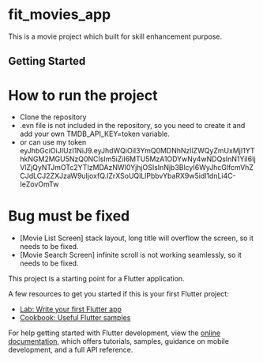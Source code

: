 # fit_movies_app

This is a movie project which built for skill enhancement purpose.

## Getting Started

# How to run the project
- Clone the repository
- .evn file is not included in the repository, so you need to create it and add your own TMDB_API_KEY=token variable.
- or can use my token eyJhbGciOiJIUzI1NiJ9.eyJhdWQiOiI3YmQ0MDNhNzllZWQyZmUxMjI1YThkNGM2MGU5NzQ0NCIsIm5iZiI6MTU5MzA1ODYwNy4wNDQsInN1YiI6IjVlZjQyNTJmOTc2YTIzMDAzNWI0YjhjOSIsInNjb3BlcyI6WyJhcGlfcmVhZCJdLCJ2ZXJzaW9uIjoxfQ.IZrXSoUQlLlPbbvYbaRX9w5idl1dnLi4C-IeZovOmTw

# Bug must be fixed
- [Movie List Screen] stack layout, long title will overflow the screen, so it needs to be fixed.
- [Movie Search Screen] infinite scroll is not working seamlessly, so it needs to be fixed.

This project is a starting point for a Flutter application.

A few resources to get you started if this is your first Flutter project:

- [Lab: Write your first Flutter app](https://docs.flutter.dev/get-started/codelab)
- [Cookbook: Useful Flutter samples](https://docs.flutter.dev/cookbook)

For help getting started with Flutter development, view the
[online documentation](https://docs.flutter.dev/), which offers tutorials,
samples, guidance on mobile development, and a full API reference.
